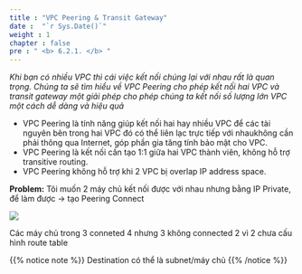 ```yaml
---
title : "VPC Peering & Transit Gateway"
date :  "`r Sys.Date()`" 
weight : 1
chapter : false
pre : " <b> 6.2.1. </b> "
---
```


*Khi bạn có nhiều VPC thì cái việc kết nối chúng lại với nhau rất là quan trọng. Chúng ta sẽ tìm hiểu về VPC Peering cho phép kết nối hai VPC và transit gateway một giải phép cho phép chúng ta kết nối số lượng lớn VPC một cách dễ dàng và hiệu quả*

- VPC Peering là tính năng giúp kết nối hai hay nhiều VPC để các tài nguyên bên trong hai VPC đó có thể liên lạc trực tiếp với nhaukhông cần phải thông qua Internet, góp phần gia tăng tính bảo mật cho VPC.
- VPC Peering là kết nối cần tạo 1:1 giữa hai VPC thành viên, không hỗ trợ transitive routing.
- VPC Peering không hỗ trợ khi 2 VPC bị overlap IP address space.

**Problem:** Tôi muốn 2 máy chủ kết nối được với nhau nhưng bằng IP Private, để làm được → tạo Peering Connect

![](/images/5/011.png)

Các máy chủ trong 3 conneted 4 nhưng 3 không connected 2 vì 2 chưa cấu hình route table

{{% notice note %}}
Destination có thể là subnet/máy chủ
{{% /notice %}}
